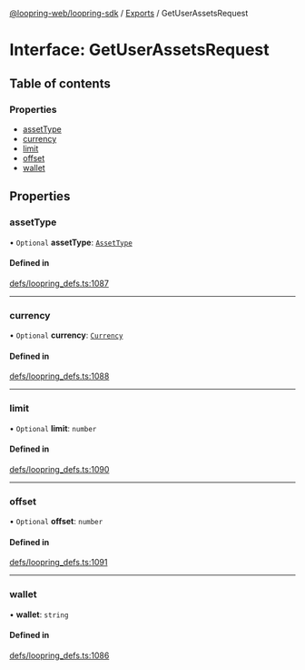 [@loopring-web/loopring-sdk](../README.md) / [Exports](../modules.md) / GetUserAssetsRequest

# Interface: GetUserAssetsRequest

## Table of contents

### Properties

- [assetType](GetUserAssetsRequest.md#assettype)
- [currency](GetUserAssetsRequest.md#currency)
- [limit](GetUserAssetsRequest.md#limit)
- [offset](GetUserAssetsRequest.md#offset)
- [wallet](GetUserAssetsRequest.md#wallet)

## Properties

### assetType

• `Optional` **assetType**: [`AssetType`](../enums/AssetType.md)

#### Defined in

[defs/loopring_defs.ts:1087](https://github.com/Loopring/loopring_sdk/blob/2ea32ee/src/defs/loopring_defs.ts#L1087)

___

### currency

• `Optional` **currency**: [`Currency`](../enums/Currency.md)

#### Defined in

[defs/loopring_defs.ts:1088](https://github.com/Loopring/loopring_sdk/blob/2ea32ee/src/defs/loopring_defs.ts#L1088)

___

### limit

• `Optional` **limit**: `number`

#### Defined in

[defs/loopring_defs.ts:1090](https://github.com/Loopring/loopring_sdk/blob/2ea32ee/src/defs/loopring_defs.ts#L1090)

___

### offset

• `Optional` **offset**: `number`

#### Defined in

[defs/loopring_defs.ts:1091](https://github.com/Loopring/loopring_sdk/blob/2ea32ee/src/defs/loopring_defs.ts#L1091)

___

### wallet

• **wallet**: `string`

#### Defined in

[defs/loopring_defs.ts:1086](https://github.com/Loopring/loopring_sdk/blob/2ea32ee/src/defs/loopring_defs.ts#L1086)
